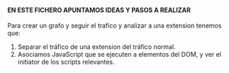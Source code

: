 #### EN ESTE FICHERO APUNTAMOS IDEAS Y PASOS A REALIZAR

Para crear un grafo y seguir el trafico y analizar a una extension tenemos que:
1. Separar el tráfico de una extension del tráfico normal.
2. Asociamos JavaScript que se ejecuten a elementos del DOM, y ver el initiator de los scripts
relevantes.

